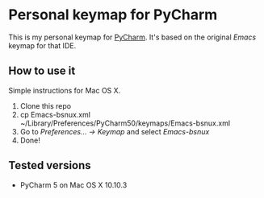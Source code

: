 # Personal keymap for PyCharm

This is my personal keymap for [PyCharm](https://www.jetbrains.com/pycharm/). It's based
on the original *Emacs* keymap for that IDE.

## How to use it

Simple instructions for Mac OS X.

1. Clone this repo
2. cp Emacs-bsnux.xml ~/Library/Preferences/PyCharm50/keymaps/Emacs-bsnux.xml
3. Go to *Preferences... -> Keymap* and select *Emacs-bsnux*
4. Done!

## Tested versions

* PyCharm 5 on Mac OS X 10.10.3
